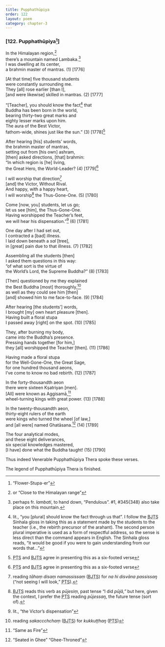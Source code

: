 ```yaml
---
title: Pupphathūpiya
order: 122
layout: poem
category: chapter-3
---
```


### \[122. Pupphathūpiya[^1]\]

In the Himalayan region,[^2]  
there’s a mountain named Lambaka.[^3]  
I was dwelling at its center,  
a brahmin master of mantras. (1) \[1776\]

\[At that time\] five thousand students  
were constantly surrounding me.  
They \[all\] rose earlier \[than I\],  
\[and were likewise\] skilled in mantras. (2) \[1777\]

“\[Teacher\], you should know the fact[^4] that  
Buddha has been born in the world,  
bearing thirty-two great marks and  
eighty lesser marks upon him.  
The aura of the Best Victor,  
fathom-wide, shines just like the sun.” (3) \[1778\][^5]

After hearing \[his\] students’ words,  
the brahmin master of mantras,  
setting out from \[his own\] ashram,  
\[then\] asked directions, \[that\] brahmin:  
“In which region is \[he\] living,  
the Great Hero, the World-Leader? (4) \[1779\][^6]

I will worship that direction[^7]  
\[and\] the Victor, Without Rival.  
And happy, with a happy heart,  
I will worship[^8] the Thus-Gone-One. (5) \[1780\]

Come \[now, you\] students, let us go;  
let us see \[him\], the Thus-Gone-One.  
Having worshipped the Teacher’s feet,  
we will hear his dispensation.”[^9] (6) \[1781\]

One day after I had set out,  
I contracted a \[bad\] illness.  
I laid down beneath a *sal* \[tree\],  
in \[great\] pain due to that illness. (7) \[1782\]

Assembling all the students \[then\]  
I asked them questions in this way:  
“of what sort is the virtue of  
the World’s Lord, the Supreme Buddha?” (8) \[1783\]

\[Then\] questioned by me they explained  
the Best Buddha \[most\] thoroughly,[^10]  
as well as they could see him \[then\]  
\[and\] showed him to me face-to-face. (9) \[1784\]

After hearing \[the students’\] words,  
I brought \[my\] own heart pleasure \[then\].  
Having built a floral stupa  
I passed away \[right\] on the spot. (10) \[1785\]

They, after burning my body,  
came into the Buddha’s presence.  
Pressing hands together \[for him,\]  
they \[all\] worshipped the Teacher \[then\]. (11) \[1786\]

Having made a floral stupa  
for the Well-Gone-One, the Great Sage,  
for one hundred thousand aeons,  
I’ve come to know no bad rebirth. (12) \[1787\]

In the forty-thousandth aeon  
there were sixteen Kṣatriyan \[men\].  
\[All\] were known as Aggisamā,[^11]  
wheel-turning kings with great power. (13) \[1788\]

In the twenty-thousandth aeon,  
thirty-eight rulers of the earth  
were kings who turned the wheel \[of law,\]  
and \[all were\] named Ghatāsana.[^12] (14) \[1789\]

The four analytical modes,  
and these eight deliverances,  
six special knowledges mastered,  
\[I have\] done what the Buddha taught! (15) \[1790\]

Thus indeed Venerable Pupphathūpiya Thera spoke these verses.

The legend of Pupphathūpiya Thera is finished.

[^1]: “Flower-Stupa-er”

[^2]: or “Close to the Himalayan range”

[^3]: perhaps fr. *lambati*, to hand down, “Pendulous”. \#1, \#345{348} also take place on this mountain.

[^4]: lit., “you \[plural\] should know the fact through us that”. I follow the <abbr title="Buddha Jayanthi Tripitaka Series">BJTS</abbr> Sinhala gloss in taking this as a statement made by the students to the teacher (i.e., the rebirth precursor of the arahant). The second person plural imperative is used as a form of respectful address, so the sense is less direct than the command appears in English. The Sinhala gloss reads, “it would be good if you were to gain understanding from our words that…”

[^5]: <abbr title="Pali Text Society">PTS</abbr> and <abbr title="Buddha Jayanthi Tripitaka Series">BJTS</abbr> agree in presenting this as a six-footed verse

[^6]: <abbr title="Pali Text Society">PTS</abbr> and <abbr title="Buddha Jayanthi Tripitaka Series">BJTS</abbr> agree in presenting this as a six-footed verse

[^7]: reading *tāhaṃ disaṃ namassissaṃ* (<abbr title="Buddha Jayanthi Tripitaka Series">BJTS</abbr>) for *na hi disvāna passissaŋ* (“not seeing I will look,” <abbr title="Pali Text Society">PTS</abbr>).

[^8]: <abbr title="Buddha Jayanthi Tripitaka Series">BJTS</abbr> reads this verb as *pūjesiṃ*, past tense “I did *pūjā,”* but here, given the context, I prefer the <abbr title="Pali Text Society">PTS</abbr> reading *pūjessaŋ*, the future tense (sort of).

[^9]: lit., “the Victor’s dispensation”

[^10]: reading *saka<span class="diacritics" data-state="on">cc</span><span class="no-diacritics" data-state="off">chch</span>aṃ* (<abbr title="Buddha Jayanthi Tripitaka Series">BJTS</abbr>) for *kukkuṭṭhaŋ* (<abbr title="Pali Text Society">PTS</abbr>)

[^11]: “Same as Fire”

[^12]: “Seated in Ghee” “Ghee-Throned”
